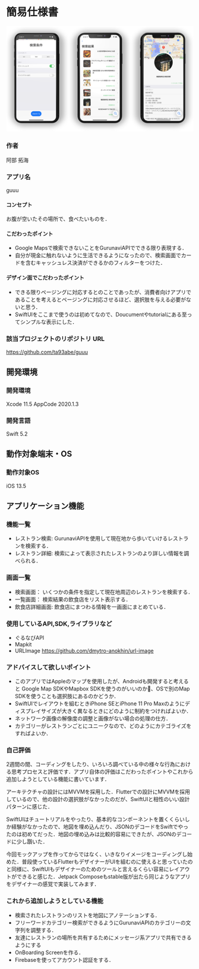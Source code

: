 # 簡易仕様書

![screenshot](https://github.com/ta93abe/guuu/blob/master/assets/guuu.png?raw=true)

### 作者

阿部 拓海


### アプリ名

guuu

#### コンセプト

お腹が空いたその場所で、食べたいものを．


#### こだわったポイント

- Google Mapsで検索できないことをGurunaviAPIでできる限り表現する．
- 自分が現金に触れないように生活できるようになったので、検索画面でカードを含むキャッシュレス決済ができるかのフィルターをつけた．


#### デザイン面でこだわったポイント

- できる限りページングに対応するとのことであったが、消費者向けアプリであることを考えるとページングに対応させるほど、選択肢を与える必要がないと思う．
- SwiftUIをここまで使うのは初めてなので、Doucumentやtutorialにある至ってシンプルな表示にした．


### 該当プロジェクトのリポジトリ URL

https://github.com/ta93abe/guuu


## 開発環境

### 開発環境

Xcode 11.5
AppCode 2020.1.3


### 開発言語

Swift 5.2

## 動作対象端末・OS

### 動作対象OS

iOS 13.5


## アプリケーション機能

### 機能一覧

- レストラン検索: GurunaviAPIを使用して現在地から歩いていけるレストランを検索する．
- レストラン詳細: 検索によって表示されたレストランのより詳しい情報を調べられる．


### 画面一覧

- 検索画面： いくつかの条件を指定して現在地周辺のレストランを検索する．
- 一覧画面： 検索結果の飲食店をリスト表示する．
- 飲食店詳細画面:  飲食店にまつわる情報を一画面にまとめている．


### 使用しているAPI,SDK,ライブラリなど

- ぐるなびAPI
- Mapkit
- URLImage https://github.com/dmytro-anokhin/url-image


### アドバイスして欲しいポイント

- このアプリではAppleのマップを使用したが、Androidも開発すると考えると Google Map SDKやMapbox SDKを使うのがいいのか、OSで別のMap SDKを使うことも選択肢にあるのかどうか．
- SwiftUIでレイアウトを組むときiPhone SEとiPhone 11 Pro Maxのようにディスプレイサイズが大きく異なるときにどのように制約をつければよいか．
- ネットワーク画像の解像度の調整と画像がない場合の処理の仕方．
- カテゴリーがレストランごとにユニークなので、どのようにカテゴライズをすればよいか．


### 自己評価

2週間の間、コーディングをしたり、いろいろ調べている中の様々な行為における思考プロセスと評価です．アプリ自体の評価はこだわったポイントやこれから追加しようとしている機能に書いています．

アーキテクチャの設計にはMVVMを採用した．Flutterでの設計にMVVMを採用しているので、他の設計の選択肢がなかったのだが、SwiftUIと相性のいい設計パターンに感じた．

SwiftUIはチュートリアルをやったり、基本的なコンポーネントを置くくらいしか経験がなかったので、地図を埋め込んだり、JSONのデコードをSwiftでやったのは初めてだった．地図の埋め込みは比較的容易にできたが、JSONのデコードに少し躓いた．

今回モックアップを作ってからではなく、いきなりイメージをコーディングし始めた．普段使っているFlutterもデザイナーがUIを組むのに使えると思っていたのと同様に、SwiftUIもデザイナーのためのツールと言えるくらい容易にレイアウトができると感じた．Jetpack Composeもstable版が出たら同じようなアプリをデザイナーの感覚で実装してみます．




### これから追加しようとしている機能
- 検索されたレストランのリストを地図にアノテーションする．
- フリーワードカテゴリー検索ができるようにGurunaviAPIのカテゴリーの文字列を調整する．
- 友達にレストランの場所を共有するためにメッセージ系アプリで共有できるようにする
- OnBoarding Screenを作る．
- Firebaseを使ってアカウント認証をする．